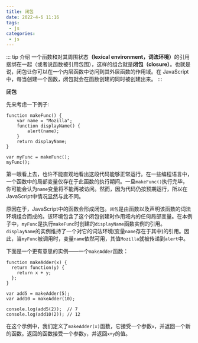 ```yaml
---
title: 闭包
date: 2022-4-6 11:16
tags:
 - js
categories: 
 - js
---
```


::: tip 介绍
一个函数和对其周围状态<strong>（lexical environment，词法环境）</strong>的引用捆绑在一起（或者说函数被引用包围），这样的组合就是<strong>闭包（closure）</strong>。也就是说，闭包让你可以在一个内层函数中访问到其外层函数的作用域。在 JavaScript 中，每当创建一个函数，闭包就会在函数创建的同时被创建出来。
:::

<!-- more -->

**闭包**

先来考虑一下例子:
```
function makeFunc() {
    var name = "Mozilla";
    function displayName() {
        alert(name);
    }
    return displayName;
}

var myFunc = makeFunc();
myFunc();
```
第一眼看上去，也许不能直观地看出这段代码能够正常运行。在一些编程语言中，一个函数中的局部变量仅存在于此函数的执行期间。一旦`makeFunc()`执行完毕，你可能会认为`name`变量将不能再被访问。然而，因为代码仍按预期运行，所以在JavaScript中情况显然与此不同。

原因在于，JavaScript中的函数会形成闭包。`闭包`是由函数以及声明该函数的词法环境组合而成的。该环境包含了这个闭包创建时作用域内的任何局部变量。在本例子中，`myFunc`是执行`makeFunc`时创建的`displayName`函数实例的引用。`displayName`的实例维持了一个对它的词法环境(变量`name`存在于其中)的引用。因此，当`myFunc`被调用时，变量`name`依然可用，其值`Mozilla`就被传递到`alert`中。

下面是一个更有意思的实例——一个`makeAdder`函数：
```
function makeAdder(x) {
  return function(y) {
    return x + y;
  };
}

var add5 = makeAdder(5);
var add10 = makeAdder(10);

console.log(add5(2));  // 7
console.log(add10(2)); // 12
```
在这个示例中，我们定义了`makeAdder(x)`函数，它接受一个参数`x`，并返回一个新的函数。返回的函数接受一个参数`y`，并返回`x+y`的值。

